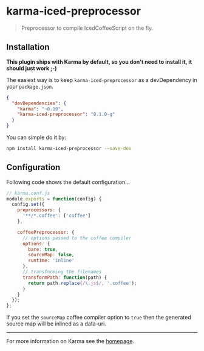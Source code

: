 # karma-iced-preprocessor

> Preprocessor to compile IcedCoffeeScript on the fly.

## Installation

**This plugin ships with Karma by default, so you don't need to install it, it should just work ;-)**

The easiest way is to keep `karma-iced-preprocessor` as a devDependency in your `package.json`.
```json
{
  "devDependencies": {
    "karma": "~0.10",
    "karma-iced-preprocessor": "0.1.0-g"
  }
}
```

You can simple do it by:
```bash
npm install karma-iced-preprocessor --save-dev
```

## Configuration
Following code shows the default configuration...
```js
// karma.conf.js
module.exports = function(config) {
  config.set({
    preprocessors: {
      '**/*.coffee': ['coffee']
    },

    coffeePreprocessor: {
      // options passed to the coffee compiler
      options: {
        bare: true,
        sourceMap: false,
        runtime: 'inline'
      },
      // transforming the filenames
      transformPath: function(path) {
        return path.replace(/\.js$/, '.coffee');
      }
    }
  });
};
```

If you set the `sourceMap` coffee compiler option to `true` then the generated source map will be inlined as a data-uri.

----

For more information on Karma see the [homepage].


[homepage]: http://karma-runner.github.com
